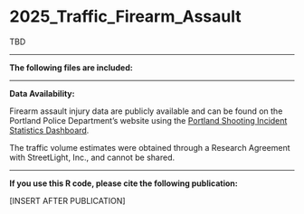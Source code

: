 # 2025_Traffic_Firearm_Assault
TBD

--------------
**The following files are included:**


--------------
**Data Availability:**

Firearm assault injury data are publicly available and can be found on the Portland Police Department’s website using the [Portland Shooting Incident Statistics Dashboard](https://www.portland.gov/police/open-data/shooting-incident-statistics). 

The traffic volume estimates were obtained through a Research Agreement with StreetLight, Inc., and cannot be shared.


___

**If you use this R code, please cite the following publication:**

[INSERT AFTER PUBLICATION]
